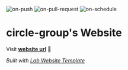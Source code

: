 
  ![on-push](../../actions/workflows/on-push.yaml/badge.svg)
  ![on-pull-request](../../actions/workflows/on-pull-request.yaml/badge.svg)
  ![on-schedule](../../actions/workflows/on-schedule.yaml/badge.svg)

  # circle-group's Website

  Visit **[website url](#)** 🚀

  _Built with [Lab Website Template](https://greene-lab.gitbook.io/lab-website-template-docs)_
